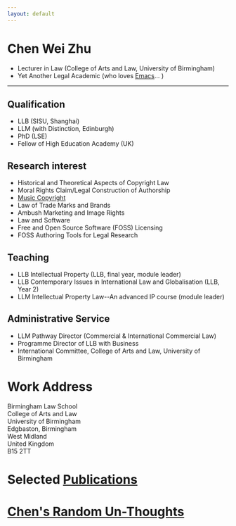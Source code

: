 ```yaml
---
layout: default
---
```




# Chen Wei Zhu

- Lecturer in Law  (College of Arts and Law, University of Birmingham)
- Yet Another Legal Academic (who loves [Emacs](https://icaruszhu.github.io/zhu/org-mode/)... ) 

-------------------------



## Qualification

- LLB (SISU, Shanghai) 
- LLM (with Distinction, Edinburgh)  	
- PhD (LSE)  	
- Fellow of High Education Academy  (UK)	

## Research interest
- Historical and Theoretical Aspects of Copyright Law
- Moral Rights Claim/Legal Construction of Authorship
- [Music Copyright](https://icaruszhu.github.io/zhu/music-law/) 
- Law of Trade Marks and Brands
- Ambush Marketing and Image Rights 
- Law and Software
- Free and Open Source Software (FOSS) Licensing
- FOSS Authoring Tools for Legal Research

## Teaching 
- LLB Intellectual Property  (LLB, final year, module leader)
- LLB Contemporary Issues in International Law and Globalisation (LLB, Year 2)
- LLM Intellectual Property Law--An advanced IP course (module leader)

## Administrative Service
- LLM Pathway Director (Commercial & International Commercial Law) 
- Programme Director of LLB with Business 
- International Committee, College of Arts and Law, University of Birmingham 

# Work Address
Birmingham Law School <br/>College of Arts and Law <br/>University of Birmingham <br/>Edgbaston, Birmingham <br/>West Midland <br/>United Kingdom <br/>B15 2TT

# Selected [Publications](https://icaruszhu.github.io/chen/publication/) 



# [Chen's Random Un-Thoughts](https://icaruszhu.github.io/chen)